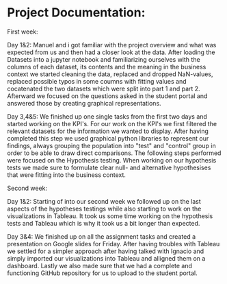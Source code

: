 # Project Documentation:
First week:

Day 1&2: 
Manuel and i got familiar with the project overview and what was expected from us and then had a closer look at the data. After loading the Datasets into a jupyter notebook and familiarizing ourselves with the columns of each dataset, its contents and the meaning in the business context we started cleaning the data, replaced and dropped NaN-values, replaced possible typos in some coumns with fitting values and cocatenated the two datasets which were split into part 1 and part 2. Afterward we focused on the questions asked in the student portal and answered those by creating graphical representations. 

Day 3,4&5:
We finished up one single tasks from the first two days and started working on the KPI's. For our work on the KPI's we first filtered the relevant datasets for the information we wanted to display. After having completed this step we used graphical python libraries to represent our findings, always grouping the population into "test" and "control" group in order to be able to draw direct comparisons. The following steps performed were focused on the Hypothesis testing. When working on our hypothesis tests we made sure to formulate clear null- and alternative hypothesises that were fitting into the business context.

Second week:

Day 1&2:
Starting of into our second week we followed up on the last aspects of the hypotheses testings while also starting to work on the visualizations in Tableau. It took us some time working on the hypothesis tests and Tableau which is why it took us a bit longer than expected.

Day 3&4:
We finished up on all the assignment tasks and created a presentation on Google slides for Friday. After having troubles with Tableau we settled for a simpler approach after having talked with Ignacio and simply imported our visualizations into Tableau and alligned them on a dashboard. Lastly we also made sure that we had a complete and functioning GitHub repository for us to upload to the student portal.
